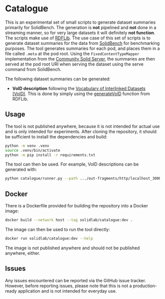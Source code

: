 # Catalogue

This is an experimental set of small scripts to generate dataset summaries primarily for SolidBench. The generation is **not** pipelined and **not** done in a streaming manner, so for very large datasets it will definitely **not function**. The scripts make use of [RDFLib](https://github.com/RDFLib/rdflib). The use case of this set of scripts is to generate dataset summaries for the data from [SolidBench](https://github.com/SolidBench/SolidBench.js) for benchmarking purposes. The tool generates summaries for each pod, and places them in a file called `.meta` at the pod root. Using the `FixedContentTypeMapper` implementation from the [Community Solid Server](https://github.com/CommunitySolidServer/CommunitySolidServer/), the summaries are then served at the pod root URI when serving the dataset using the serve command from SolidBench.

The following dataset summaries can be generated:

* **VoID description** following the [Vocabulary of Interlinked Datasets (VoID)](https://www.w3.org/TR/void/). This is done by simply using the [generateVoID]() function from RDFLib.

## Usage

The tool is not published anywhere, because it is not intended for actual use and is only intended for experiments. After cloning the repository, it should be sufficient to install the dependencies and build:

```bash
python -m venv .venv
source .venv/bin/activate
python -m pip install -r requirements.txt
```

The tool can then be used. For example, VoID descriptions can be generated with:

```bash
python catalogue/runner.py --path .../out-fragments/http/localhost_3000/pods/ --root http://localhost:3000/pods/ --void-descriptions
```

## Docker

There is a Dockerfile provided for building the repository into a Docker image:

```bash
docker build --network host --tag solidlab/catalogue:dev .
```

The image can then be used to run the tool directly:

```bash
docker run solidlab/catalogue:dev --help
```

The image is not published anywhere and should not be published anywhere, either.

## Issues

Any issues encountered can be reported via the GitHub issue tracker. However, before reporting issues, please note that this is not a production-ready application and is not intended for everyday use.
